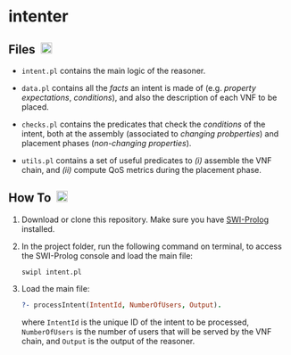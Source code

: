 # intenter

## Files &nbsp;<picture><img width="20" height="20" alt="files" src="https://cdn-icons-png.flaticon.com/512/2822/2822584.png"/>
  <source media="(prefers-color-scheme: dark)" srcset="https://cdn-icons-png.flaticon.com/512/2822/2822755.png">
  <source media="(prefers-color-scheme: light)" srcset="https://cdn-icons-png.flaticon.com/512/2822/2822584.png">
</picture>

 - `intent.pl` contains the main logic of the reasoner.

 - `data.pl` contains all the _facts_ an intent is made of (e.g. _property expectations_, _conditions_), and also the description of each VNF to be placed.

 - `checks.pl` contains the predicates that check the _conditions_ of the intent, both at the assembly (associated to _changing probperties_) and placement phases (_non-changing properties_).

 - `utils.pl` contains a set of useful predicates to _(i)_ assemble the VNF chain, and _(ii)_ compute QoS metrics during the placement phase.


 ## How To &nbsp;<picture><img width="20" height="20" alt="files" src="https://cdn-icons-png.flaticon.com/512/2666/2666469.png"/>
  <source media="(prefers-color-scheme: dark)" srcset="https://cdn-icons-png.flaticon.com/512/2666/2666505.png">
  <source media="(prefers-color-scheme: light)" srcset="https://cdn-icons-png.flaticon.com/512/2666/2666469.png">
</picture>

1. Download or clone this repository. Make sure you have [SWI-Prolog](https://www.swi-prolog.org/download/stable) installed.

2. In the project folder, run the following command on terminal, to access the SWI-Prolog console and load the main file:
    ```console 
    swipl intent.pl
    ```

3. Load the main file:
    ```prolog
    ?- processIntent(IntentId, NumberOfUsers, Output).
    ```

    where `IntentId` is the unique ID of the intent to be processed, `NumberOfUsers` is the number of users that will be served by the VNF chain, and `Output` is the output of the reasoner.


